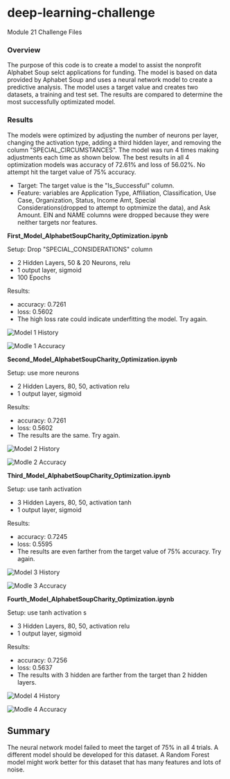 # deep-learning-challenge
Module 21 Challenge Files

### Overview
The purpose of this code is to create a model to assist the nonprofit Alphabet Soup selct applications for funding. The model is based on data provided by Aphabet Soup and uses a neural network model to create a predictive analysis. The model uses a target value and creates two datasets, a training and test set. The results are compared to determine the most successfully optimizated model. 

### Results
The models were optimized by adjusting the number of neurons per layer, changing the activation type, adding a third hidden layer, and removing the column "SPECIAL_CIRCUMSTANCES". The model was run 4 times making adjustments each time as shown below. The best results in all 4 optimization models was accuracy of 72.61% and loss of 56.02%. No attempt hit the target value of 75% accuracy.
 - Target: The target value is the "Is_Successful" column. 
 - Feature: variables are Application Type, Affiliation, Classification, Use Case, Organization, Status, Income Amt, Special Considerations(dropped to attempt to optmimize the data), and Ask Amount. EIN and NAME columns were dropped because they were neither targets nor features. 


**First_Model_AlphabetSoupCharity_Optimization.ipynb**

Setup: Drop "SPECIAL_CONSIDERATIONS" column
 - 2 Hidden Layers, 50 & 20 Neurons, relu
 - 1 output layer, sigmoid
 - 100 Epochs

Results: 
 - accuracy: 0.7261
 - loss: 0.5602
 - The high loss rate could indicate underfitting the model. Try again.

![Model 1 History](21-Neural-Networks-Deep-Learning/Model_1/first_alphabet_soup_history.png)

![Modle 1 Accuracy](21-Neural-Networks-Deep-Learning/Model_1/first_alphabet_soup_accuracy.png)

**Second_Model_AlphabetSoupCharity_Optimization.ipynb**

Setup: use more neurons
 - 2 Hidden Layers, 80, 50, activation relu
 - 1 output layer, sigmoid

Results:
 - accuracy: 0.7261
 - loss: 0.5602
 - The results are the same. Try again. 

![Model 2 History](21-Neural-Networks-Deep-Learning/Model_2/second_alphabet_soup_history.png)

![Modle 2 Accuracy](21-Neural-Networks-Deep-Learning/Model_2/second_alphabet_soup_accuracy.png)

**Third_Model_AlphabetSoupCharity_Optimization.ipynb**

Setup: use tanh activation 
 - 3 Hidden Layers, 80, 50, activation tanh
 - 1 output layer, sigmoid

Results:
 - accuracy: 0.7245
 - loss: 0.5595
 - The results are even farther from the target value of 75% accuracy. Try again. 

![Model 3 History](21-Neural-Networks-Deep-Learning/Model_3/third_alphabet_soup_history.png)

![Modle 3 Accuracy](21-Neural-Networks-Deep-Learning/Model_3/third_alphabet_soup_accuracy.png)

**Fourth_Model_AlphabetSoupCharity_Optimization.ipynb**

Setup: use tanh activation s
 - 3 Hidden Layers, 80, 50, activation relu
 - 1 output layer, sigmoid

Results:
 - accuracy: 0.7256
 - loss: 0.5637
 - The results with 3 hidden are farther from the target than 2 hidden layers. 

![Model 4 History](21-Neural-Networks-Deep-Learning/Model_4/fourth_alphabet_soup_history.png)

![Modle 4 Accuracy](21-Neural-Networks-Deep-Learning/Model_4/fourth_alphabet_soup_accuracy.png)


## Summary
The neural network model failed to meet the target of 75% in all 4 trials. A different model should be developed for this dataset. A Random Forest model might work better for this dataset that has many features and lots of noise. 

